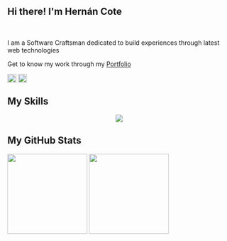 ## Hi there! I'm Hernán Cote

<p align = 'left'>

</br>

<p>I am a Software Craftsman dedicated to build experiences through latest web technologies 
<p>Get to know my work through my <a href="https://hernancote.herokuapp.com" target="_blank">Portfolio</a></p> 
</p> 

<a href = 'https://www.linkedin.com/in/hernancote' target="_blank"> <img width = '20px' align= 'center' src="https://raw.githubusercontent.com/rahulbanerjee26/githubAboutMeGenerator/main/icons/linked-in-alt.svg"/></a> 
<a href = 'https://www.github.com/hernancote' target="_blank"> <img width = '20px' align= 'center' src="https://raw.githubusercontent.com/rahulbanerjee26/githubAboutMeGenerator/main/icons/github.svg"/></a> 

## My Skills

<p align="center">
  <a href="https://skillicons.dev">
    <img src="https://skillicons.dev/icons?i=cs,js,dotnet,nodejs,nextjs,react,redux,css,html,git,kubernetes,docker,azure,powershell,bash,webpack,visualstudio,vscode" />
  </a>
</p>

## My GitHub Stats

<img height="180em" src="https://github-readme-stats.vercel.app/api?username=hernancote&show_icons=true&hide_border=true&&count_private=true&include_all_commits=true&theme=dark" />

<img height="180em" src="https://github-readme-stats.vercel.app/api/top-langs/?username=hernancote&langs_count=12&layout=compact&theme=dark" />
